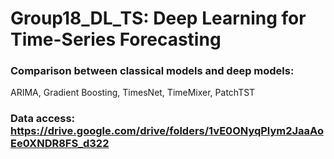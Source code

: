 # Group18_DL_TS: Deep Learning for Time-Series Forecasting
### Comparison between classical models and deep models:
ARIMA, Gradient Boosting, TimesNet, TimeMixer, PatchTST

### Data access: https://drive.google.com/drive/folders/1vE0ONyqPlym2JaaAoEe0XNDR8FS_d322

